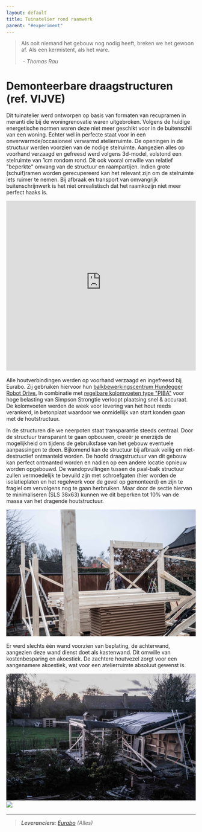 ```yaml
---
layout: default
title: Tuinatelier rond raamwerk
parent: "#experiment"
---
```


> Als ooit niemand het gebouw nog nodig heeft, breken we het gewoon af. Als een kermistent, als het ware.
>
> <cite> - Thomas Rau </cite>

# Demonteerbare draagstructuren (ref. VIJVE)

Dit tuinatelier werd ontworpen op basis van formaten van recupramen in meranti die bij de woningrenovatie waren uitgebroken. Volgens de huidige energetische normen waren deze niet meer geschikt voor in de buitenschil van een woning. Echter wel in perfecte staat voor in een onverwarmde/occasioneel verwarmd atelierruimte. De openingen in de structuur werden voorzien van de nodige stelruimte. Aangezien alles op voorhand verzaagd en gefreesd werd volgens 3d-model, volstond een stelruimte van 1cm rondom rond. Dit ook vooral omwille van relatief "beperkte" omvang van de structuur en raampartijen. Indien grote (schuif)ramen worden gerecupereerd kan het relevant zijn om de stelruimte iets ruimer te nemen. Bij afbraak en transport van omvangrijk buitenschrijnwerk is het niet onrealistisch dat het raamkozijn niet meer perfect haaks is.

<iframe src="https://3dwarehouse.sketchup.com/embed/011d93a8-2775-4240-af19-ca93c353d269" frameborder="0" scrolling="no" marginheight="0" marginwidth="0" width=100% height="450" allowfullscreen></iframe> 

Alle houtverbindingen werden op voorhand verzaagd en ingefreesd bij Eurabo. Zij gebruiken hiervoor hun [balkbewerkingscentrum Hundegger Robot Drive.](https://www.eurabo.be/nl/balkbewerking-houtbouw) In combinatie met [regelbare kolomvoeten type "PIBA"](https://www.eurabo.be/nl/producten/simpson-strong-tie-kolomvoet-piba) voor hoge belasting van Simpson Strongtie verloopt plaatsing snel & accuraat. De kolomvoeten werden de week voor levering van het hout reeds verankerd, in betonplaat waardoor we onmidellijk van start konden gaan met de houtstructuur.

In de structuren die we neerpoten staat transparantie steeds centraal. Door de structuur transparant te gaan opbouwen, creeër je enerzijds de mogelijkheid om tijdens de gebruiksfase van het gebouw eventuele aanpassingen te doen. Bijkomend kan de structuur bij afbraak veilig en niet-destructief ontmanteld worden. De hoofd draagstructuur van dit gebouw kan perfect ontmanted worden en nadien op een andere locatie opnieuw worden opgebouwd. De wandopvullingen tussen de paal-balk structuur zullen vermoedelijk te bevuild zijn met schroefgaten (hier worden de isolatieplaten en het regelwerk voor de gevel op gemonteerd) en zijn te fragiel om vervolgens nog te gaan herbruiken. Maar door de sectie hiervan te minimaliseren (SLS 38x63) kunnen we dit beperken tot 10% van de massa van het dragende houtstructuur.

<img src="https://raw.githubusercontent.com/SimonBoury/rondomhout/9ea952aa05558c21add0b1f213f0dbb4a9bb0a5a/assets/images/2020%20VIJVE/2020%20VIJVE%20001.jpg"/>

Er werd slechts één wand voorzien van beplating, de achterwand, aangezien deze wand dienst doet als kastenwand. Dit omwille van kostenbesparing en akoestiek. De zachtere houtvezel zorgt voor een aangenamere akoestiek, wat voor een atelierruimte absoluut gewenst is. 

<img src="https://raw.githubusercontent.com/SimonBoury/rondomhout/9ea952aa05558c21add0b1f213f0dbb4a9bb0a5a/assets/images/2020%20VIJVE/2020%20VIJVE%20002.jpg"/>
<img src="https://raw.githubusercontent.com/SimonBoury/rondomhout/9ea952aa05558c21add0b1f213f0dbb4a9bb0a5a/assets/images/2020%20VIJVE/2020%20VIJVE%2000.jpg"/>

***

> ***Leveranciers**: [Eurabo](https://www.eurabo.be/nl) (Alles)*

